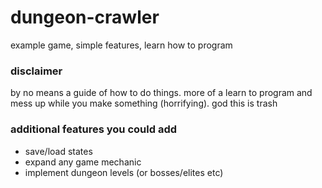 # dungeon-crawler
example game, simple features, learn how to program

### disclaimer
by no means a guide of how to do things. more of a learn to program and mess up while you make something (horrifying).
god this is trash

### additional features you could add
- save/load states
- expand any game mechanic
- implement dungeon levels (or bosses/elites etc)
